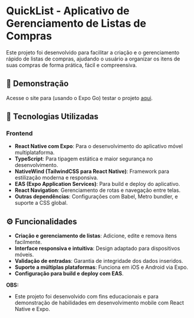 # QuickList - Aplicativo de Gerenciamento de Listas de Compras

Este projeto foi desenvolvido para facilitar a criação e o gerenciamento rápido de listas de compras, ajudando o usuário a organizar os itens de suas compras de forma prática, fácil e compreensiva.

## 📸 Demonstração
Acesse o site para (usando o Expo Go) testar o projeto <a href="https://expo.dev/preview/update?message=fix%3A+fix+each+item+price%2Fquantity+calculation&updateRuntimeVersion=1.0.0&createdAt=2025-07-30T21%3A07%3A32.523Z&slug=exp&projectId=37a22d6d-15a5-43e1-ab2e-18871315aaf7&group=48271a9e-bb60-4d9d-b4d9-46c8cc480cc0" target="_blank" rel="noopener noreferrer">aqui</a>.

## 🚀 Tecnologias Utilizadas

### Frontend
- **React Native com Expo**: Para o desenvolvimento do aplicativo móvel multiplataforma.
- **TypeScript**: Para tipagem estática e maior segurança no desenvolvimento.
- **NativeWind (TailwindCSS para React Native)**: Framework para estilização moderna e responsiva.
- **EAS (Expo Application Services)**: Para build e deploy do aplicativo.
- **React Navigation**: Gerenciamento de rotas e navegação entre telas.
- **Outras dependências**: Configurações com Babel, Metro bundler, e suporte a CSS global.

## ⚙️ Funcionalidades

- **Criação e gerenciamento de listas**: Adicione, edite e remova itens facilmente.
- **Interface responsiva e intuitiva**: Design adaptado para dispositivos móveis.
- **Validação de entradas**: Garantia de integridade dos dados inseridos.
- **Suporte a múltiplas plataformas**: Funciona em iOS e Android via Expo.
- **Configuração para build e deploy com EAS**.

**OBS:**
- Este projeto foi desenvolvido com fins educacionais e para demonstração de habilidades em desenvolvimento mobile com React Native e Expo.
